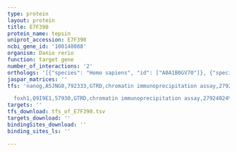 ```yaml
---
type: protein
layout: protein
title: E7F390
protein_name: tepsin
uniprot_accession: E7F390
ncbi_gene_id: '100148088'
organism: Danio rerio
function: target gene
number_of_interactions: '2'
orthologs: '[{"species": "Homo sapiens", "id": ["A0A1B0GV70"]}, {"species": "Mus musculus", "id": ["<a href=\"/protein/q3u3n6\">Q3U3N6</a>"]}, {"species": "Rattus norvegicus", "id": ["<a href=\"/protein/g3v8y7\">G3V8Y7</a>"]}]'
jaspar_matrices: ''
tfs: 'nanog,A5JNG8,792333,GTRD,chromatin immunoprecipitation assay,27924024%5Buid%5D,No

  foxh1,Q9I9E1,57930,GTRD,chromatin immunoprecipitation assay,27924024%5Buid%5D,No'
targets: ''
tfs_download: tfs_of_E7F390.tsv
targets_download: ''
bindingSites_download: ''
binding_sites_ls: ''

---
```

